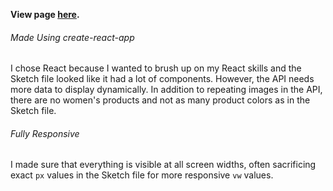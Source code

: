 **View page [here](http://iawen28.github.io/fe-test/).**

###### Made Using create-react-app

I chose React because I wanted to brush up on my React skills and the Sketch file looked like it had a lot of components. However, the API needs more data to display dynamically. In addition to repeating images in the API, there are no women's products and not as many product colors as in the Sketch file.

###### Fully Responsive

I made sure that everything is visible at all screen widths, often sacrificing exact `px` values in the Sketch file for more responsive `vw` values.